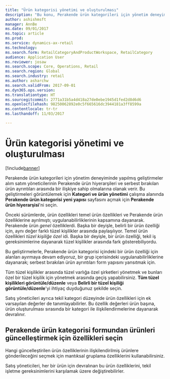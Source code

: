 ```yaml
---
title: "Ürün kategorisi yönetimi ve oluşturulması"
description: "Bu konu, Perakende ürün kategorileri için yönetim deneyimine yapılan geliştirmeleri açıklar. Bu geliştirmeler alım satım yöneticilerinin Perakende ürün hiyerarşisi ve serbest bırakılan ürün ayrıntıları arasında bir ilişkiye sahip olmalarını imkan verir."
author: ashishmsft
manager: AnnBe
ms.date: 09/01/2017
ms.topic: article
ms.prod: 
ms.service: dynamics-ax-retail
ms.technology: 
ms.search.form: RetailCategoryAndProductWorkspace, RetailCategory
audience: Application User
ms.reviewer: josaw
ms.search.scope: Core, Operations, Retail
ms.search.region: Global
ms.search.industry: retail
ms.author: asharchw
ms.search.validFrom: 2017-09-01
ms.dyn365.ops.version: 
ms.translationtype: HT
ms.sourcegitcommit: 2771a31b5a4d418a27de0ebe1945d1fed2d8d6d6
ms.openlocfilehash: 98250062892e0c5f665616dc3944181a3ff8599a
ms.contentlocale: tr-tr
ms.lasthandoff: 11/03/2017

---
```


# <a name="product-category-management-and-creation"></a>Ürün kategorisi yönetimi ve oluşturulması

[!include[banner](./includes/banner.md)]

Perakende ürün kategorileri için yönetim deneyiminde yapılmış geliştirmeler alım satım yöneticilerinin Perakende ürün hiyerarşileri ve serbest bırakılan ürün ayrıntıları arasında bir ilişkiye sahip olmalarına olanak verir. Bu geliştirmeleri görüntülemek için **Kategori ve ürün yönetimi**  çalışma alanında **Perakende ürün kategorisi yeni yapısı** sayfasını açmak için **Perakende ürün hiyerarşisi**'ni seçin. 

Önceki sürümlerde, ürün özellikleri temel ürün özellikleri ve Perakende ürün özelliklerine ayrılmıştı; uygulanabilirliklerinin kapsamına dayanarak. Perakende ürün *genel* özelliklerdi. Başka bir deyişle, belirli bir ürün özelliği için, aynı değer farklı tüzel kişilikler arasında paylaşılıyor. Temel ürün özellikleri *tüzel kişiliğe özel* idi. Başka bir deyişle, bir ürün özelliği, tekil iş gereksinimlerine dayanarak tüzel kişilikler arasında fark gösterebiliyordu.

Bu geliştirmelerle, Perakende ürün kategorisi içindeki bir ürün özelliği için alanları ayırmaya devam ediyoruz, bir grup içerisindeki uygulanabilirliklerine dayanarak; serbest bırakılan ürün ayrıntıları form yapısını yansıtmak için.

Tüm tüzel kişilikler arasında tüzel varlığa özel şirketleri yönetmek ve bunları özel bir tüzel kişilik için yönetmek arasında geçiş yapabilirsiniz. **Tüm tüzel kişilikleri görüntüle/düzenle** veya **Belirli bir tüzel kişiliği görüntüle/düzenle**'yi ihtiyaç duyduğunuz şekilde seçin.

Satış yöneticileri ayrıca tekil kategori düzeyinde ürün özellikleri için ek varsayılan değerler de tanımlayabilirler. Bu özellik değerleri ürün başına, ürün oluşturulması sırasında bir kategori ile ilişkilendirmelerine dayanarak devralınır.

## <a name="select-properties-to-update-products-from-the-retail-product-category-form"></a>Perakende ürün kategorisi formundan ürünleri güncelleştirmek için özellikleri seçin

Hangi güncelleştirilen ürün özelliklerinin ilişkilendirilmiş ürünlere gönderileceğini seçmek için mantıksal gruplama özelliklerini kullanabilirsiniz.

Satış yöneticileri, her bir ürün için devralınan bu ürün özelliklerini, tekil işletme gereksinimlerini karşılamak üzere değiştirebilirler.

